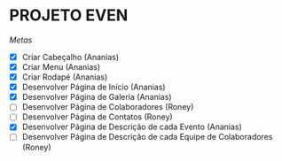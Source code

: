 # PROJETO EVEN
*Metas*
- [x] Criar Cabeçalho (Ananias)
- [x] Criar Menu  (Ananias)
- [x] Criar Rodapé  (Ananias)
- [x] Desenvolver Página de Início (Ananias)
- [x] Desenvolver Página de Galeria (Ananias)
- [ ] Desenvolver Página de Colaboradores (Roney)
- [ ] Desenvolver Página de Contatos (Roney)
- [x] Desenvolver Página de Descrição de cada Evento (Ananias)
- [ ] Desenvolver Página de Descrição de cada Equipe de Colaboradores (Roney)